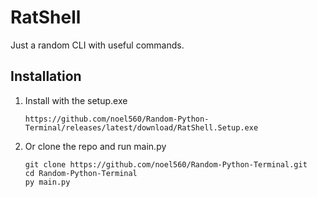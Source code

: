 # RatShell

Just a random CLI with useful commands.

## Installation

1. Install with the setup.exe
   ```
   https://github.com/noel560/Random-Python-Terminal/releases/latest/download/RatShell.Setup.exe
   ```

2. Or clone the repo and run main.py
   ```
   git clone https://github.com/noel560/Random-Python-Terminal.git
   cd Random-Python-Terminal
   py main.py
   ```
